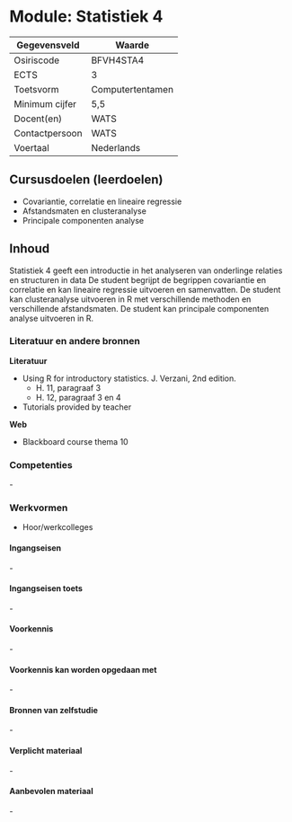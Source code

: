 # Module: Statistiek 4

| Gegevensveld  | Waarde |
| ------------- | ------------- |
| Osiriscode  | BFVH4STA4  |
| ECTS  | 3 |
| Toetsvorm  | Computertentamen |
| Minimum cijfer  | 5,5 |
| Docent(en)  | WATS |
| Contactpersoon  | WATS |
| Voertaal  | Nederlands |

## Cursusdoelen (leerdoelen)

- Covariantie, correlatie en lineaire regressie
- Afstandsmaten en clusteranalyse
- Principale componenten analyse

## Inhoud

Statistiek 4 geeft een introductie in het analyseren van onderlinge relaties en structuren in data
De student begrijpt de begrippen covariantie en correlatie en kan lineaire regressie uitvoeren en samenvatten.
De student kan clusteranalyse uitvoeren in R met verschillende methoden en verschillende afstandsmaten. 
De student kan principale componenten analyse uitvoeren in R.
 
### Literatuur en andere bronnen

**Literatuur**  
- Using R for introductory statistics. J. Verzani, 2nd edition.  
    - H. 11, paragraaf 3
    - H. 12, paragraaf 3 en 4
- Tutorials provided by teacher

**Web**
- Blackboard course thema 10

### Competenties
\-

### Werkvormen  
- Hoor/werkcolleges

#### Ingangseisen 
\- 

#### Ingangseisen toets
\- 

#### Voorkennis
\-

#### Voorkennis kan worden opgedaan met
\-

#### Bronnen van zelfstudie
\-

#### Verplicht materiaal
\-

#### Aanbevolen materiaal
\-

